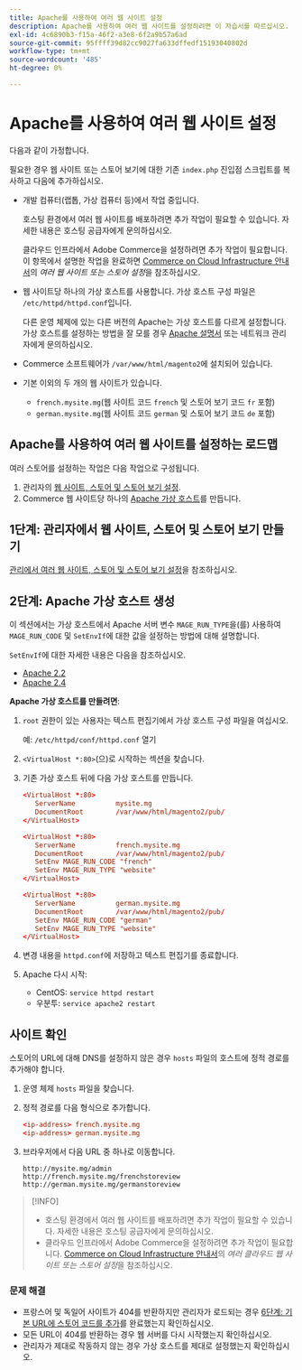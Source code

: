 ```yaml
---
title: Apache를 사용하여 여러 웹 사이트 설정
description: Apache를 사용하여 여러 웹 사이트를 설정하려면 이 자습서를 따르십시오.
exl-id: 4c6890b3-f15a-46f2-a3e8-6f2a9b57a6ad
source-git-commit: 95ffff39d82cc9027fa633dffedf15193040802d
workflow-type: tm+mt
source-wordcount: '485'
ht-degree: 0%

---
```


# Apache를 사용하여 여러 웹 사이트 설정

다음과 같이 가정합니다.

필요한 경우 웹 사이트 또는 스토어 보기에 대한 기존 `index.php` 진입점 스크립트를 복사하고 다음에 추가하십시오.

- 개발 컴퓨터(랩톱, 가상 컴퓨터 등)에서 작업 중입니다.

  호스팅 환경에서 여러 웹 사이트를 배포하려면 추가 작업이 필요할 수 있습니다. 자세한 내용은 호스팅 공급자에게 문의하십시오.

  클라우드 인프라에서 Adobe Commerce을 설정하려면 추가 작업이 필요합니다. 이 항목에서 설명한 작업을 완료하면 [Commerce on Cloud Infrastructure 안내서](https://experienceleague.adobe.com/docs/commerce-cloud-service/user-guide/configure-store/multiple-sites.html?lang=ko)의 _여러 웹 사이트 또는 스토어 설정_&#x200B;을 참조하십시오.

- 웹 사이트당 하나의 가상 호스트를 사용합니다. 가상 호스트 구성 파일은 `/etc/httpd/httpd.conf`입니다.

  다른 운영 체제에 있는 다른 버전의 Apache는 가상 호스트를 다르게 설정합니다. 가상 호스트를 설정하는 방법을 잘 모를 경우 [Apache 설명서](https://httpd.apache.org/docs/2.4/vhosts) 또는 네트워크 관리자에게 문의하십시오.

- Commerce 소프트웨어가 `/var/www/html/magento2`에 설치되어 있습니다.
- 기본 이외의 두 개의 웹 사이트가 있습니다.

   - `french.mysite.mg`(웹 사이트 코드 `french` 및 스토어 보기 코드 `fr` 포함)
   - `german.mysite.mg`(웹 사이트 코드 `german` 및 스토어 보기 코드 `de` 포함)

## Apache를 사용하여 여러 웹 사이트를 설정하는 로드맵

여러 스토어를 설정하는 작업은 다음 작업으로 구성됩니다.

1. 관리자의 [웹 사이트, 스토어 및 스토어 보기 설정](ms-admin.md).
1. Commerce 웹 사이트당 하나의 [Apache 가상 호스트](#step-2-create-apache-virtual-hosts)를 만듭니다.

## 1단계: 관리자에서 웹 사이트, 스토어 및 스토어 보기 만들기

[관리에서 여러 웹 사이트, 스토어 및 스토어 보기 설정](ms-admin.md)을 참조하십시오.

## 2단계: Apache 가상 호스트 생성

이 섹션에서는 가상 호스트에서 Apache 서버 변수 `MAGE_RUN_TYPE`을(를) 사용하여 `MAGE_RUN_CODE` 및 `SetEnvIf`에 대한 값을 설정하는 방법에 대해 설명합니다.

`SetEnvIf`에 대한 자세한 내용은 다음을 참조하십시오.

- [Apache 2.2](https://httpd.apache.org/docs/2.2/mod/mod_setenvif.html)
- [Apache 2.4](https://httpd.apache.org/docs/2.4/mod/mod_setenvif.html)

**Apache 가상 호스트를 만들려면**:

1. `root` 권한이 있는 사용자는 텍스트 편집기에서 가상 호스트 구성 파일을 여십시오.

   예: `/etc/httpd/conf/httpd.conf` 열기

1. `<VirtualHost *:80>`(으)로 시작하는 섹션을 찾습니다.
1. 기존 가상 호스트 뒤에 다음 가상 호스트를 만듭니다.

   ```conf
   <VirtualHost *:80>
      ServerName          mysite.mg
      DocumentRoot        /var/www/html/magento2/pub/
   </VirtualHost>
   
   <VirtualHost *:80>
      ServerName          french.mysite.mg
      DocumentRoot        /var/www/html/magento2/pub/
      SetEnv MAGE_RUN_CODE "french"
      SetEnv MAGE_RUN_TYPE "website"
   </VirtualHost>
   
   <VirtualHost *:80>
      ServerName          german.mysite.mg
      DocumentRoot        /var/www/html/magento2/pub/
      SetEnv MAGE_RUN_CODE "german"
      SetEnv MAGE_RUN_TYPE "website"
   </VirtualHost>
   ```

1. 변경 내용을 `httpd.conf`에 저장하고 텍스트 편집기를 종료합니다.
1. Apache 다시 시작:

   - CentOS: `service httpd restart`
   - 우분투: `service apache2 restart`

## 사이트 확인

스토어의 URL에 대해 DNS를 설정하지 않은 경우 `hosts` 파일의 호스트에 정적 경로를 추가해야 합니다.

1. 운영 체제 `hosts` 파일을 찾습니다.
1. 정적 경로를 다음 형식으로 추가합니다.

   ```conf
   <ip-address> french.mysite.mg
   <ip-address> german.mysite.mg
   ```

1. 브라우저에서 다음 URL 중 하나로 이동합니다.

   ```http
   http://mysite.mg/admin
   http://french.mysite.mg/frenchstoreview
   http://german.mysite.mg/germanstoreview
   ```

>[!INFO]
>
>- 호스팅 환경에서 여러 웹 사이트를 배포하려면 추가 작업이 필요할 수 있습니다. 자세한 내용은 호스팅 공급자에게 문의하십시오.
>- 클라우드 인프라에서 Adobe Commerce을 설정하려면 추가 작업이 필요합니다. [Commerce on Cloud Infrastructure 안내서](https://experienceleague.adobe.com/docs/commerce-cloud-service/user-guide/configure-store/multiple-sites.html?lang=ko)의 _여러 클라우드 웹 사이트 또는 스토어 설정_&#x200B;을 참조하십시오.

### 문제 해결

- 프랑스어 및 독일어 사이트가 404를 반환하지만 관리자가 로드되는 경우 [6단계: 기본 URL에 스토어 코드를 추가](ms-admin.md#step-6-add-the-store-code-to-the-base-url)를 완료했는지 확인하십시오.
- 모든 URL이 404를 반환하는 경우 웹 서버를 다시 시작했는지 확인하십시오.
- 관리자가 제대로 작동하지 않는 경우 가상 호스트를 제대로 설정했는지 확인하십시오.
